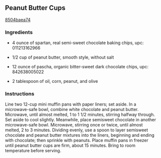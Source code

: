 ## Peanut Butter Cups

[8504baea74](http://tastykitchen.com/recipes/desserts/peanut-butter-cups-2/)

### Ingredients

 - 4 ounce of spartan, real semi-sweet chocolate baking chips, upc: 011213162966

 - 1/2 cup of peanut butter, smooth style, without salt

 - 12 ounce of pascha, organic bitter-sweet dark chocolate chips, upc: 842638005022

 - 2 tablespoon of oil, corn, peanut, and olive

### Instructions

Line two 12-cup mini muffin pans with paper liners; set aside. In a microwave-safe bowl, combine white chocolate and peanut butter. Microwave, until almost melted, 1 to 1 1/2 minutes, stirring halfway through. Set aside to cool slightly. Meanwhile, place semisweet chocolate in another microwave-safe bowl. Microwave, stirring once or twice, until almost melted, 2 to 3 minutes. Dividing evenly, use a spoon to layer semisweet chocolate and peanut butter mixtures into the liners, beginning and ending with chocolate; then sprinkle with peanuts. Place muffin pans in freezer until peanut butter cups are firm, about 15 minutes. Bring to room temperature before serving.